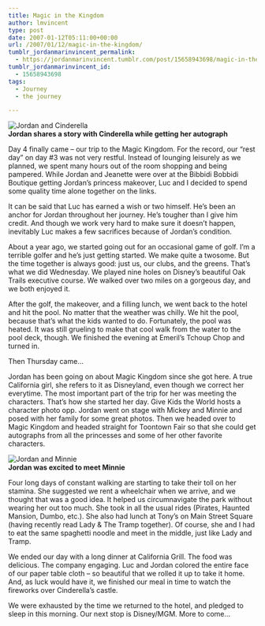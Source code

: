 ```yaml
---
title: Magic in the Kingdom
author: lmvincent
type: post
date: 2007-01-12T05:11:00+00:00
url: /2007/01/12/magic-in-the-kingdom/
tumblr_jordanmarinvincent_permalink:
  - https://jordanmarinvincent.tumblr.com/post/15658943698/magic-in-the-kingdom
tumblr_jordanmarinvincent_id:
  - 15658943698
tags:
  - Journey
  - the journey

---
```

![Jordan and Cinderella][1]  
**Jordan shares a story with Cinderella while getting her autograph**

Day 4 finally came &ndash; our trip to the Magic Kingdom. For the record, our &ldquo;rest day&rdquo; on day #3 was not very restful. Instead of lounging leisurely as we planned, we spent many hours out of the room shopping and being pampered. While Jordan and Jeanette were over at the Bibbidi Bobbidi Boutique getting Jordan&rsquo;s princess makeover, Luc and I decided to spend some quality time alone together on the links.<a name="more"></a>

It can be said that Luc has earned a wish or two himself. He&rsquo;s been an anchor for Jordan throughout her journey. He&rsquo;s tougher than I give him credit. And though we work very hard to make sure it doesn&rsquo;t happen, inevitably Luc makes a few sacrifices because of Jordan&rsquo;s condition.

About a year ago, we started going out for an occasional game of golf. I&rsquo;m a terrible golfer and he&rsquo;s just getting started. We make quite a twosome. But the time together is always good: just us, our clubs, and the greens. That&rsquo;s what we did Wednesday. We played nine holes on Disney&rsquo;s beautiful Oak Trails executive course. We walked over two miles on a gorgeous day, and we both enjoyed it.

After the golf, the makeover, and a filling lunch, we went back to the hotel and hit the pool. No matter that the weather was chilly. We hit the pool, because that&rsquo;s what the kids wanted to do. Fortunately, the pool was heated. It was still grueling to make that cool walk from the water to the pool deck, though. We finished the evening at Emeril&rsquo;s Tchoup Chop and turned in.

Then Thursday came&hellip;

Jordan has been going on about Magic Kingdom since she got here. A true California girl, she refers to it as Disneyland, even though we correct her everytime. The most important part of the trip for her was meeting the characters. That&rsquo;s how she started her day. Give Kids the World hosts a character photo opp. Jordan went on stage with Mickey and Minnie and posed with her family for some great photos. Then we headed over to Magic Kingdom and headed straight for Toontown Fair so that she could get autographs from all the princesses and some of her other favorite characters.

![Jordan and Minnie][2]  
**Jordan was excited to meet Minnie**

Four long days of constant walking are starting to take their toll on her stamina. She suggested we rent a wheelchair when we arrive, and we thought that was a good idea. It helped us circumnavigate the park without wearing her out too much. She took in all the usual rides (Pirates, Haunted Mansion, Dumbo, etc.). She also had lunch at Tony&rsquo;s on Main Street Square (having recently read Lady & The Tramp together). Of course, she and I had to eat the same spaghetti noodle and meet in the middle, just like Lady and Tramp.

We ended our day with a long dinner at California Grill. The food was delicious. The company engaging. Luc and Jordan colored the entire face of our paper table cloth &ndash; so beautiful that we rolled it up to take it home. And, as luck would have it, we finished our meal in time to watch the fireworks over Cinderella&rsquo;s castle.

We were exhausted by the time we returned to the hotel, and pledged to sleep in this morning. Our next stop is Disney/MGM. More to come&hellip;

<div class="blogger-post-footer">
  <img loading="lazy" width="1" height="1" src="https://blogger.googleusercontent.com/tracker/9039099668816362935-2883217182521946751?l=jordansjourney2.blogspot.com" alt="" />
</div>

 [1]: https://www.jordanvincent.com/images/2007/01/jordan_cindy.jpg
 [2]: https://www.jordanvincent.com/images/2007/01/jordan_minnie.jpg